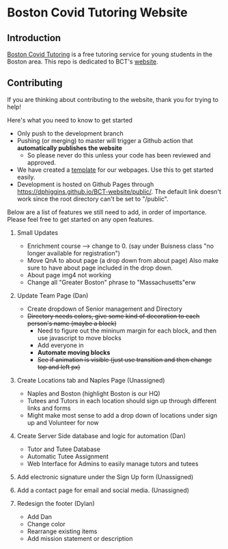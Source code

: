 # Boston Covid Tutoring Website


## Introduction

[Boston Covid Tutoring](https://bostoncovidtutoring.org/) is a free tutoring service for young students in the Boston area. This repo is dedicated to BCT's [website](https://bostoncovidtutoring.org/).

## Contributing

If you are thinking about contributing to the website, thank you for trying to help!

Here's what you need to know to get started

- Only push to the development branch
- Pushing (or merging) to master will trigger a Github action that **automatically publishes the website**
	- So please never do this unless your code has been reviewed and approved.
- We have created a [template](https://github.com/dphiggins/BCT-website/blob/master/public/assets/template.html) for our webpages. Use this to get started easily.
- Development is hosted on Github Pages through https://dphiggins.github.io/BCT-website/public/. The default link doesn't work since the root directory can't be set to "/public".

Below are a list of features we still need to add, in order of importance. Please feel free to get started on any open features.

1. Small Updates
	- Enrichment course --> change to 0. (say under Buisness class "no longer available for registration")
	- Move QnA to about page (a drop down from about page) Also make sure to have about page included in the drop down.
	- About page img4 not working
	- Change all "Greater Boston" phrase to "Massachusetts"erw

2. Update Team Page (Dan)
	- Create dropdown of Senior management and Directory
	- ~~Directory needs colors, give some kind of decoration to each person's name (maybe a block)~~
		- Need to figure out the mininum margin for each block, and then use javascript to move blocks
		- Add everyone in
		- **Automate moving blocks**
		- ~~See if animation is visible (just use transition and then change top and left px)~~

3. Create Locations tab and Naples Page (Unassigned)
	- Naples and Boston (highlight Boston is our HQ)
	- Tutees and Tutors in each location should sign up through different links and forms
	- Might make most sense to add a drop down of locations under sign up and Volunteer for now

4. Create Server Side database and logic for automation (Dan)
	- Tutor and Tutee Database
	- Automatic Tutee Assignment
	- Web Interface for Admins to easily manage tutors and tutees

5. Add electronic signature under the Sign Up form (Unassigned)

6. Add a contact page for email and social media. (Unassigned)


7. Redesign the footer (Dylan)
	- Add Dan
	- Change color
	- Rearrange existing items
	- Add mission statement or description
